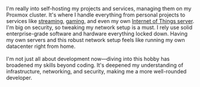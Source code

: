 I'm really into self-hosting my projects and services, managing them on my Proxmox cluster. It's where I handle everything from personal projects to services like [streaming](https://jellyfin.org), [gaming](https://pterodactyl.io), and even my own [Internet of Things server](https://www.home-assistant.io). I'm big on security, so tweaking my network setup is a must. I rely use solid enterprise-grade software and hardware everything locked down. Having my own servers and this robust network setup feels like running my own datacenter right from home.  
<br>
I'm not just all about development now—diving into this hobby has broadened my skills beyond coding. It's deepened my understanding of infrastructure, networking, and security, making me a more well-rounded developer.